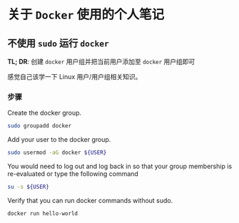 # 关于 `Docker` 使用的个人笔记

## 不使用 `sudo` 运行 `docker`

**TL; DR**: 创建 `docker` 用户组并把当前用户添加至 `docker` 用户组即可

感觉自己该学一下 Linux 用户/用户组相关知识。

### 步骤

Create the docker group.

```bash
sudo groupadd docker
```

Add your user to the docker group.

```bash
sudo usermod -aG docker ${USER}
```

You would need to log out and log back in so that your group membership is re-evaluated or type the following command

```bash
su -s ${USER}
```

Verify that you can run docker commands without sudo.

```bash
docker run hello-world
```
